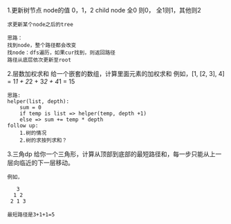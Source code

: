 1.更新树节点
    node的值 0，1，2
    child node 全0 则0， 全1则1，其他则2
    
    求更新某个node之后的tree
    
    思路：
    找到node，整个路径都会改变
    找node：dfs遍历，如果cur找到，则返回路径
    路径从底层依次更新至root
    
2.层数加权求和
    给一个嵌套的数组，计算里面元素的加权求和
    例如，[1, [2, 3], 4] = 1*1 + 2*2 + 3*2 + 4*1 = 15
    
    思路:
    helper(list, depth):
        sum = 0
        if temp is list => helper(temp, depth +1)
        else => sum += temp * depth
    follow up:
        1.树的情况
        2.树的求按列求和？
 3.三角dp
     给你一个三角形，计算从顶部到底部的最短路径和，每一步只能从上一层向临近的下一层移动。

    例如，

       3
      1 2
     2 1 3

    最短路径是3+1+1=5
